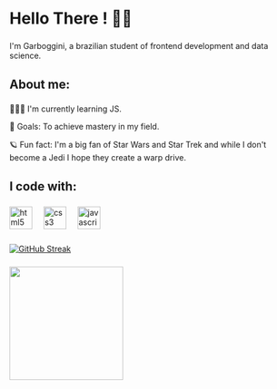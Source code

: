 <h1 align="left">Hello There ! 🖖🏻 </h1>

###

<p align="left">I'm Garboggini, a brazilian student of frontend development and data science. </p>

###

<h2 align="left">About me:</h2>

###

<p align="left">🧙🏻‍♂️ I'm currently learning JS. <p> 🚀 Goals: To achieve mastery in my field. <p> 🪐 Fun fact: I'm a big fan of Star Wars and Star Trek and while I don't become a Jedi I hope they create a warp drive. </p>

###

<h2 align="left">I code with: </h2>

###

<div align="left">
  <img src="https://cdn.jsdelivr.net/gh/devicons/devicon/icons/html5/html5-original.svg" height="40" alt="html5 logo"  />
  <img width="12" />
  <img src="https://cdn.jsdelivr.net/gh/devicons/devicon/icons/css3/css3-original.svg" height="40" alt="css3 logo"  />
  <img width="12" />
  <img src="https://cdn.jsdelivr.net/gh/devicons/devicon/icons/javascript/javascript-original.svg" height="40" alt="javascript logo"  />
  <img width="12" />
</div>

###

[![GitHub Streak](https://streak-stats.demolab.com?user=egarboggini&theme=elegant)](https://git.io/streak-stats)

###

<div align="left">
  <img height="200" src="https://i.pinimg.com/originals/af/93/62/af936255d35bb748ee0e0dceb43c07e7.gif"  />
</div>
